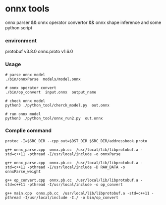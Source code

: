 # onnx tools
onnx parser && onnx operator convertor && onnx shape inference
and some python script


### environment
protobuf    v3.8.0
onnx.proto  v1.6.0


### Usage
```
# parse onnx model
./bin/onnxParse  models/model.onnx

# onnx operator convert
./bin/op_convert  input.onnx  output_name

# check onnx model
python3 ./python_tool/cherck_model.py  out.onnx 

# run onnx model
python3 ./python_tool/onnx_run2.py  out.onnx

```


### Complie command
```
protoc -I=$SRC_DIR --cpp_out=$DST_DIR $SRC_DIR/addressbook.proto

g++ onnx_parse.cpp  onnx.pb.cc  /usr/local/lib/libprotobuf.a -std=c++11 -pthread -I/usr/local/include -o onnxParse

g++ onnx_parse.cpp  onnx.pb.cc  /usr/local/lib/libprotobuf.a -std=c++11 -pthread -I/usr/local/include -D RAW_DATA -o onnxParse_weight

g++ op_convert.cpp  onnx.pb.cc  /usr/local/lib/libprotobuf.a -std=c++11 -pthread -I/usr/local/include -o op_convert

g++ main.cpp  onnx.pb.cc  /usr/local/lib/libprotobuf.a -std=c++11 -pthread -I/usr/local/include -I./ -o bin/op_convert
```